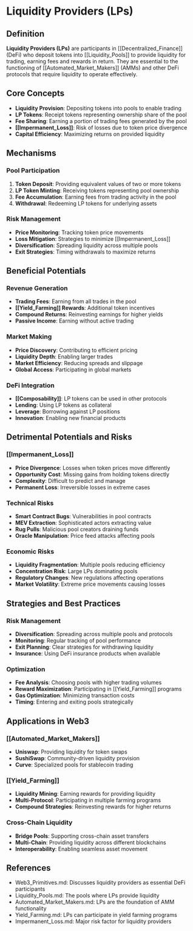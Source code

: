 # Liquidity Providers (LPs)

## Definition

**Liquidity Providers (LPs)** are participants in [[Decentralized_Finance]] (DeFi) who deposit tokens into [[Liquidity_Pools]] to provide liquidity for trading, earning fees and rewards in return. They are essential to the functioning of [[Automated_Market_Makers]] (AMMs) and other DeFi protocols that require liquidity to operate effectively.

## Core Concepts

- **Liquidity Provision**: Depositing tokens into pools to enable trading
- **LP Tokens**: Receipt tokens representing ownership share of the pool
- **Fee Sharing**: Earning a portion of trading fees generated by the pool
- **[[Impermanent_Loss]]**: Risk of losses due to token price divergence
- **Capital Efficiency**: Maximizing returns on provided liquidity

## Mechanisms

### Pool Participation
1. **Token Deposit**: Providing equivalent values of two or more tokens
2. **LP Token Minting**: Receiving tokens representing pool ownership
3. **Fee Accumulation**: Earning fees from trading activity in the pool
4. **Withdrawal**: Redeeming LP tokens for underlying assets

### Risk Management
- **Price Monitoring**: Tracking token price movements
- **Loss Mitigation**: Strategies to minimize [[Impermanent_Loss]]
- **Diversification**: Spreading liquidity across multiple pools
- **Exit Strategies**: Timing withdrawals to maximize returns

## Beneficial Potentials

### Revenue Generation
- **Trading Fees**: Earning from all trades in the pool
- **[[Yield_Farming]] Rewards**: Additional token incentives
- **Compound Returns**: Reinvesting earnings for higher yields
- **Passive Income**: Earning without active trading

### Market Making
- **Price Discovery**: Contributing to efficient pricing
- **Liquidity Depth**: Enabling larger trades
- **Market Efficiency**: Reducing spreads and slippage
- **Global Access**: Participating in global markets

### DeFi Integration
- **[[Composability]]**: LP tokens can be used in other protocols
- **Lending**: Using LP tokens as collateral
- **Leverage**: Borrowing against LP positions
- **Innovation**: Enabling new financial products

## Detrimental Potentials and Risks

### [[Impermanent_Loss]]
- **Price Divergence**: Losses when token prices move differently
- **Opportunity Cost**: Missing gains from holding tokens directly
- **Complexity**: Difficult to predict and manage
- **Permanent Loss**: Irreversible losses in extreme cases

### Technical Risks
- **Smart Contract Bugs**: Vulnerabilities in pool contracts
- **MEV Extraction**: Sophisticated actors extracting value
- **Rug Pulls**: Malicious pool creators draining funds
- **Oracle Manipulation**: Price feed attacks affecting pools

### Economic Risks
- **Liquidity Fragmentation**: Multiple pools reducing efficiency
- **Concentration Risk**: Large LPs dominating pools
- **Regulatory Changes**: New regulations affecting operations
- **Market Volatility**: Extreme price movements causing losses

## Strategies and Best Practices

### Risk Management
- **Diversification**: Spreading across multiple pools and protocols
- **Monitoring**: Regular tracking of pool performance
- **Exit Planning**: Clear strategies for withdrawing liquidity
- **Insurance**: Using DeFi insurance products when available

### Optimization
- **Fee Analysis**: Choosing pools with higher trading volumes
- **Reward Maximization**: Participating in [[Yield_Farming]] programs
- **Gas Optimization**: Minimizing transaction costs
- **Timing**: Entering and exiting pools strategically

## Applications in Web3

### [[Automated_Market_Makers]]
- **Uniswap**: Providing liquidity for token swaps
- **SushiSwap**: Community-driven liquidity provision
- **Curve**: Specialized pools for stablecoin trading

### [[Yield_Farming]]
- **Liquidity Mining**: Earning rewards for providing liquidity
- **Multi-Protocol**: Participating in multiple farming programs
- **Compound Strategies**: Reinvesting rewards for higher returns

### Cross-Chain Liquidity
- **Bridge Pools**: Supporting cross-chain asset transfers
- **Multi-Chain**: Providing liquidity across different blockchains
- **Interoperability**: Enabling seamless asset movement

## References
- Web3_Primitives.md: Discusses liquidity providers as essential DeFi participants
- Liquidity_Pools.md: The pools where LPs provide liquidity
- Automated_Market_Makers.md: LPs are the foundation of AMM functionality
- Yield_Farming.md: LPs can participate in yield farming programs
- Impermanent_Loss.md: Major risk factor for liquidity providers
